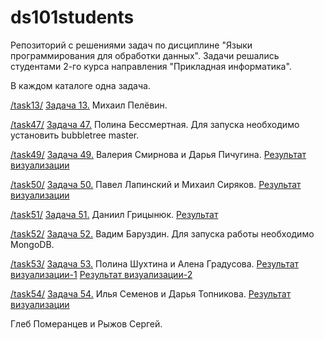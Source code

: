 # ds101students

Репозиторий с решениями задач по дисциплине "Языки программирования для обработки данных". Задачи решались студентами 2-го курса направления "Прикладная информатика".

В каждом каталоге одна задача.

[/task13/](https://github.com/dchaly/ds101students/tree/master/task13) [Задача 13.](https://github.com/infoculture/datatasks/issues/13) Михаил Пелёвин. 

[/task47/](https://github.com/dchaly/ds101students/tree/master/task47) [Задача 47.](https://github.com/infoculture/datatasks/issues/47) Полина Бессмертная. Для запуска необходимо установить bubbletree master.

[/task49/](https://github.com/dchaly/ds101students/tree/master/task49) [Задача 49.](https://github.com/infoculture/datatasks/issues/49) Валерия Смирнова и Дарья Пичугина. [Результат визуализации](https://github.com/dchaly/ds101students/blob/master/task49/task49.pdf)

[/task50/](https://github.com/dchaly/ds101students/tree/master/task50) [Задача 50.](https://github.com/infoculture/datatasks/issues/50) Павел Лапинский и Михаил Сиряков. [Результат визуализации](https://github.com/dchaly/ds101students/blob/master/task50/uranium.pdf)

[/task51/](https://github.com/dchaly/ds101students/tree/master/task51) [Задача 51.](https://github.com/infoculture/datatasks/issues/51) Даниил Грицынюк. [Результат](https://github.com/dchaly/ds101students/blob/master/task51/new_site.html)

[/task52/](https://github.com/dchaly/ds101students/tree/master/task52) [Задача 52.](https://github.com/infoculture/datatasks/issues/52) Вадим Баруздин. Для запуска работы необходимо MongoDB. 

[/task53/](https://github.com/dchaly/ds101students/tree/master/task53) [Задача 53.](https://github.com/infoculture/datatasks/issues/53) Полина Шухтина и Алена Градусова. [Результат визуализации-1](https://github.com/dchaly/ds101students/blob/master/task53/task53-1.pdf)  [Результат визуализации-2](https://github.com/dchaly/ds101students/blob/master/task53/task53-2.pdf)

[/task54/](https://github.com/dchaly/ds101students/tree/master/task54) [Задача 54.](https://github.com/infoculture/datatasks/issues/54) Илья Семенов и Дарья Топникова. [Результат визуализации](https://github.com/dchaly/ds101students/blob/master/task54/task54.pdf)

Глеб Померанцев и Рыжов Сергей.

